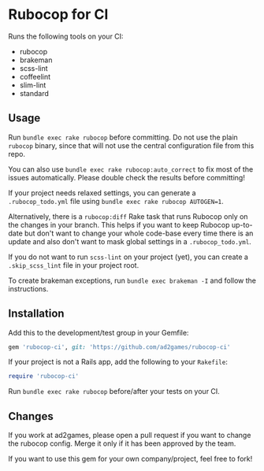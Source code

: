 # Rubocop for CI

Runs the following tools on your CI:

- rubocop
- brakeman
- scss-lint
- coffeelint
- slim-lint
- standard

## Usage

Run `bundle exec rake rubocop` before committing.
Do not use the plain `rubocop` binary, since that will not use the central
configuration file from this repo.

You can also use `bundle exec rake rubocop:auto_correct` to fix most of the issues automatically.
Please double check the results before committing!

If your project needs relaxed settings, you can generate a `.rubocop_todo.yml`
file using `bundle exec rake rubocop AUTOGEN=1`.

Alternatively, there is a `rubocop:diff` Rake task that runs Rubocop only on
the changes in your branch. This helps if you want to keep Rubocop up-to-date
but don't want to change your whole code-base every time there is an update and
also don't want to mask global settings in a `.rubocop_todo.yml`.

If you do not want to run `scss-lint` on your project (yet),
you can create a `.skip_scss_lint` file in your project root.

To create brakeman exceptions, run `bundle exec brakeman -I` and follow the instructions.

## Installation

Add this to the development/test group in your Gemfile:

```ruby
gem 'rubocop-ci', git: 'https://github.com/ad2games/rubocop-ci'
```

If your project is not a Rails app, add the following to your `Rakefile`:
```ruby
require 'rubocop-ci'
```

Run `bundle exec rake rubocop` before/after your tests on your CI.

## Changes

If you work at ad2games, please open a pull request if you want to change the rubocop config.
Merge it only if it has been approved by the team.

If you want to use this gem for your own company/project, feel free to fork!



